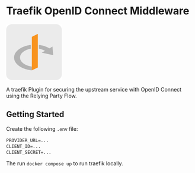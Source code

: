# Traefik OpenID Connect Middleware

<p align="left" style="text-align:left;">
  <a href="https://github.com/sevensolutions/traefik-oidc-auth">
    <img alt="Logo" src=".assets/icon.png" width="150" />
  </a>
</p>

A traefik Plugin for securing the upstream service with OpenID Connect using the Relying Party Flow.

## Getting Started

Create the following `.env` file:

```
PROVIDER_URL=...
CLIENT_ID=...
CLIENT_SECRET=...
```

The run `docker compose up` to run traefik locally.
